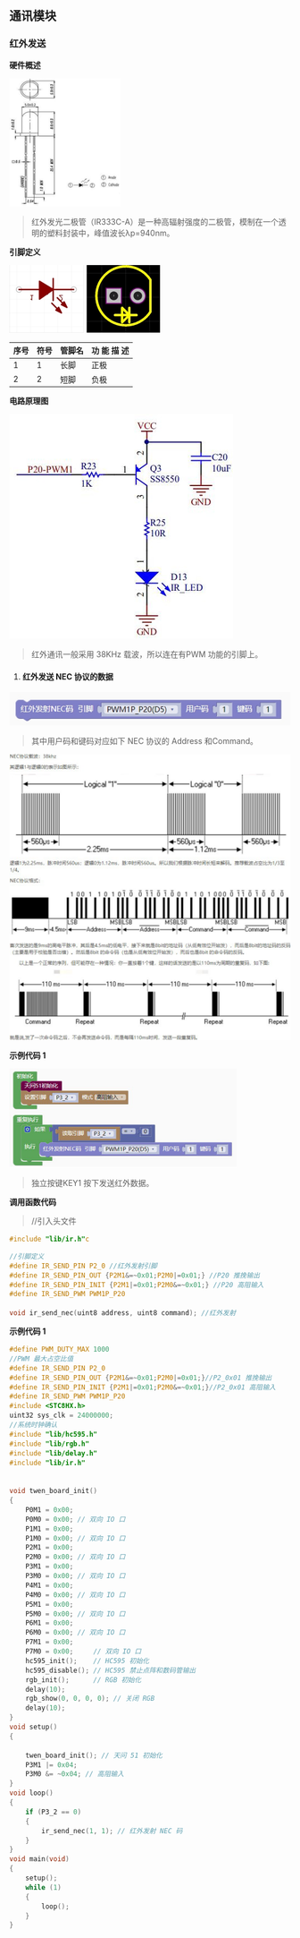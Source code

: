 ## 通讯模块<!-- {docsify-ignore} -->

### 红外发送<!-- {docsify-ignore} -->



**硬件概述**

![img](红外发送.assets/wps578.png) 

>
> 红外发光二极管（IR333C-A）是一种高辐射强度的二极管，模制在一个透明的塑料封装中，峰值波长λp=940nm。
>

**引脚定义**

![img](红外发送.assets/wps579.jpg) 

 

| 序号 | 符号 | 管脚名 | 功 能 描 述 |
| -------------- | -------------- | ---------------- | --------------------- |
| 1    | 1    | 长脚             | 正极                  |
| 2    | 2    | 短脚             | 负极                  |

**电路原理图**


![img](红外发送.assets/wps580.png) 

>
> 红外通讯一般采用 38KHz 载波，所以连在有PWM 功能的引脚上。
>



1. #### 红外发送 NEC 协议的数据


![img](红外发送.assets/wps581.jpg) 

> 其中用户码和键码对应如下 NEC 协议的 Address 和Command。
>


![img](红外发送.assets/wps582.png) 

**示例代码 1**


![img](红外发送.assets/wps583.png) 

> 独立按键KEY1 按下发送红外数据。
>

**调用函数代码**

> //引入头文件

```c
#include "lib/ir.h"c
```

```c
//引脚定义
#define IR_SEND_PIN P2_0 //红外发射引脚
#define IR_SEND_PIN_OUT {P2M1&=~0x01;P2M0|=0x01;} //P20 推挽输出
#define IR_SEND_PIN_INIT {P2M1|=0x01;P2M0&=~0x01;} //P20 高阻输入
#define IR_SEND_PWM PWM1P_P20

void ir_send_nec(uint8 address, uint8 command); //红外发射
```

**示例代码 1**

```c
#define PWM_DUTY_MAX 1000
//PWM 最大占空比值
#define IR_SEND_PIN P2_0
#define IR_SEND_PIN_OUT {P2M1&=~0x01;P2M0|=0x01;}//P2_0x01 推挽输出
#define IR_SEND_PIN_INIT {P2M1|=0x01;P2M0&=~0x01;}//P2_0x01 高阻输入
#define IR_SEND_PWM PWM1P_P20
#include <STC8HX.h>
uint32 sys_clk = 24000000;
//系统时钟确认
#include "lib/hc595.h"
#include "lib/rgb.h"
#include "lib/delay.h"
#include "lib/ir.h"


void twen_board_init()
{
    P0M1 = 0x00;
    P0M0 = 0x00; // 双向 IO 口
    P1M1 = 0x00;
    P1M0 = 0x00; // 双向 IO 口
    P2M1 = 0x00;
    P2M0 = 0x00; // 双向 IO 口
    P3M1 = 0x00;
    P3M0 = 0x00; // 双向 IO 口
    P4M1 = 0x00;
    P4M0 = 0x00; // 双向 IO 口
    P5M1 = 0x00;
    P5M0 = 0x00; // 双向 IO 口
    P6M1 = 0x00;
    P6M0 = 0x00; // 双向 IO 口
    P7M1 = 0x00;
    P7M0 = 0x00;     // 双向 IO 口
    hc595_init();    // HC595 初始化
    hc595_disable(); // HC595 禁止点阵和数码管输出
    rgb_init();      // RGB 初始化
    delay(10);
    rgb_show(0, 0, 0, 0); // 关闭 RGB
    delay(10);
}
void setup()
{

    twen_board_init(); // 天问 51 初始化
    P3M1 |= 0x04;
    P3M0 &= ~0x04; // 高阻输入
}
void loop()
{
    if (P3_2 == 0)
    {
        ir_send_nec(1, 1); // 红外发射 NEC 码
    }
}
void main(void)
{
    setup();
    while (1)
    {
        loop();
    }
}

```


